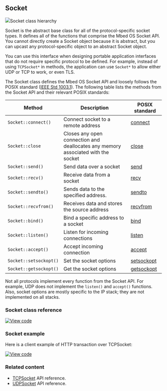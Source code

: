 ## Socket

<span class="images">![](https://os-doc-builder.test.mbed.com/docs/development/mbed-os-api-doxy/class_socket.png)<span>Socket class hierarchy</span></span>

Socket is the abstract base class for all of the protocol-specific socket types. It defines all of the functions that comprise the Mbed OS Socket API. You cannot directly create a Socket object because it is abstract, but you can upcast any protocol-specific object to an abstract Socket object.

You can use this interface when designing portable application interfaces that do not require specific protocol to be defined. For example, instead of using `TCPSocket*` in methods, the application can use `Socket*` to allow either UDP or TCP to work, or even TLS.

The Socket class defines the Mbed OS Socket API and loosely follows the POSIX standard ([IEEE Std 1003.1](http://pubs.opengroup.org/onlinepubs/9699919799/)). The following table lists the methods from the Socket API and their relevant POSIX standards:

| Method | Description | POSIX standard |
|--------|-------------|----------------|
| `Socket::connect()`  | Connect socket to a remote address | [connect](http://pubs.opengroup.org/onlinepubs/9699919799/functions/connect.html) |
| `Socket::close`      | Closes any open connection and deallocates any memory associated with the socket | [close](http://pubs.opengroup.org/onlinepubs/9699919799/functions/close.html) |
| `Socket::send()`     | Send data over a socket | [send](http://pubs.opengroup.org/onlinepubs/9699919799/functions/send.html) |
| `Socket::recv()`     | Receive data from a socket | [recv](http://pubs.opengroup.org/onlinepubs/9699919799/functions/recv.html) |
| `Socket::sendto()`   | Sends data to the specified address. | [sendto](http://pubs.opengroup.org/onlinepubs/9699919799/functions/sendto.html) |
| `Socket::recvfrom()` | Receives data and stores the source address | [recvfrom](http://pubs.opengroup.org/onlinepubs/9699919799/functions/recvfrom.html) |
| `Socket::bind()`     | Bind a specific address to a socket | [bind](http://pubs.opengroup.org/onlinepubs/9699919799/functions/bind.html) |
| `Socket::listen()`   | Listen for incoming connections | [listen](http://pubs.opengroup.org/onlinepubs/9699919799/functions/listen.html) |
| `Socket::accept()`   | Accept incoming connection | [accept](http://pubs.opengroup.org/onlinepubs/9699919799/functions/accept.html) |
| `Socket::setsockopt()` | Set the socket options | [setsockopt](http://pubs.opengroup.org/onlinepubs/9699919799/functions/setsockopt.html) |
| `Socket::getsockopt()` | Get the socket options | [getsockopt](http://pubs.opengroup.org/onlinepubs/9699919799/functions/getsockopt.html) |

Not all protocols implement every function from the Socket API. For example, UDP does not implement the `listen()` and `accept()` functions. Also, socket options are mostly specific to the IP stack; they are not implemented on all stacks.

### Socket class reference

[![View code](https://www.mbed.com/embed/?type=library)](http://os-doc-builder.test.mbed.com/docs/development/mbed-os-api-doxy/class_socket.html)

### Socket example

Here is a client example of HTTP transaction over TCPSocket:

[![View code](https://www.mbed.com/embed/?url=https://os.mbed.com/teams/mbed-os-examples/code/mbed-os-example-sockets/)](https://os.mbed.com/teams/mbed-os-examples/code/mbed-os-example-sockets/file/e0496f3424a8/main.cpp)

### Related content

- [TCPSocket](tcpsocket.html) API reference.
- [UDPSocket](tcpsocket.html) API reference.
